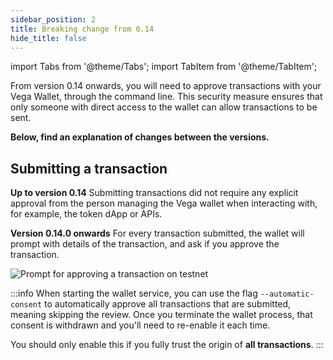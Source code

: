```yaml
---
sidebar_position: 2
title: Breaking change from 0.14
hide_title: false
---
```


import Tabs from '@theme/Tabs';
import TabItem from '@theme/TabItem';

From version 0.14 onwards, you will need to approve transactions with your Vega Wallet, through the command line. This security measure ensures that only someone with direct access to the wallet can allow transactions to be sent.
 
**Below, find an explanation of changes between the versions.**

## Submitting a transaction

**Up to version 0.14** 
Submitting transactions did not require any explicit approval from the person managing the Vega wallet when interacting with, for example, the token dApp or APIs.

**Version 0.14.0 onwards**
For every transaction submitted, the wallet will prompt with details of the transaction, and ask if you approve the transaction.

![Prompt for approving a transaction on testnet](/img/software-prompt-images/wallet-approve-transaction-prompt.png)

:::info
When starting the wallet service, you can use the flag `--automatic-consent` to automatically approve all transactions that are submitted, meaning skipping the review. Once you terminate the wallet process, that consent is withdrawn and you'll need to re-enable it each time. 

You should only enable this if you fully trust the origin of **all transactions**.
:::
